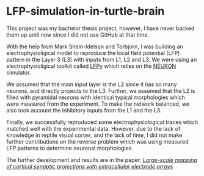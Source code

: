 # LFP-simulation-in-turtle-brain
This project was my bachelor thesis project, however, I have never backed them up until now since I did not use GitHub at that time.

With the help from Mark Shein-Idelson and Torbjorn, I was building an electrophysioligical model to reproduce the local field potential (LFP) pattern in the Layer 3 (L3) with inputs from L1, L2 and L3. We were using an electrophysioligical toolkit called [LFPy](https://github.com/LFPy/LFPy) which relies on the [NEURON](http://www.neuron.yale.edu/neuron/) simulator. 

We assumed that the main input layer is the L2 since it has so many neurons, and directly projects to the L3. Further, we assumed that the L2 is filled with pyramidal neurons with identical typical morphologies which were measured from the experiment. To make the network balanced, we also took account the inhibitory inputs from the L1 and the L3.

Finally, we successfully reproduced some electrophysiological traces which matched well with the experimental data. However, due to the lack of knowledge in reptile visual cortex, and the lack of time, I did not make further contributions on the reverse problem which was using measured LFP patterns to determine neuronal morphologies.

The further development and results are in the paper: _[Large-scale mapping of cortical synaptic projections with extracellular electrode arrays](https://www.ncbi.nlm.nih.gov/pubmed/28805794)_

